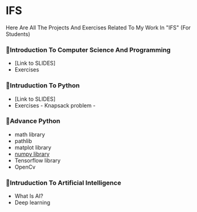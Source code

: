 # IFS
Here Are All The Projects And Exercises Related To My Work In "IFS" (For Students)

### 🔺Introduction To Computer Science And Programming
-  [Link to SLIDES]
-  Exercises

### 🔺Intruduction To Python 
-  [Link to SLIDES]
-  Exercises
        - Knapsack problem
        -
### 🔺Advance Python

-  math library
-  pathlib
-  matplot library
-  [numpy library]([https://](https://colab.research.google.com/drive/1L69DT-QKJAqa1QoVXkmuUtdJ5q2_Xvox#scrollTo=1iVB-sfvkzpq))
-  Tensorflow library
-  OpenCv

### 🔺Intruduction To Artificial Intelligence
+ What Is AI?
+ Deep learning
      
      
